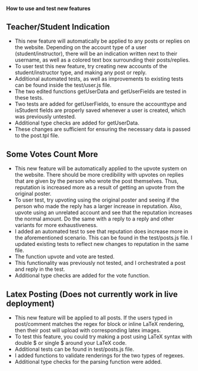 #### How to use and test new features

## Teacher/Student Indication

- This new feature will automatically be applied to any posts or replies on the website. Depending on the account type of a user (student/instructor), there will be an indication written next to their username, as well as a colored text box surrounding their posts/replies. 
- To user test this new feature, try creating new accounts of the student/instructor type, and making any post or reply. 
- Additional automated tests, as well as improvements to existing tests can be found inside the test/user.js file. 
- The two edited functions getUserData and getUserFields are tested in these tests. 
- Two tests are added for getUserFields, to ensure the accounttype and isStudent fields are properly saved whenever a user is created, which was previously untested. 
- Additional type checks are added for getUserData. 
- These changes are sufficient for ensuring the necessary data is passed to the post.tpl file. 

## Some Votes Count More

- This new feature will be automatically applied to the upvote system on the website. There should be more
  credibility with upvotes on replies that are given by the person who wrote the post themselves. Thus, reputation
  is increased more as a result of getting an upvote from the original poster.
- To user test, try upvoting using the original poster and seeing if the person who made the reply has a larger
  increase in reputation. Also, upvote using an unrelated account and see that the reputation increases the
  normal amount. Do the same with a reply to a reply and other variants for more exhaustiveness.
- I added an automated test to see that reputation does increase more in the aforementioned scenario. This can
  be found in the test/posts.js file. I updated existing tests to reflect new changes to reputation in the same file.
- The function upvote and vote are tested.
- This functionality was previously not tested, and I orchestrated a post and reply in the test.
- Additional type checks are added for the vote function.

  
## Latex Posting (Does not currently work in live deployment)

- This new feature will be applied to all posts. If the users typed in post/comment matches the regex for block or inline LaTeX rendering, then their post will upload with corresponding latex images.
- To test this feature, you could try making a post using LaTeX syntax with double $ or single $ around your LaTeX code.
- Additional tests can be found in test/posts.js file.
- I added functions to validate renderings for the two types of regexes.
- Additional type checks for the parsing function were added.
